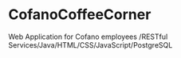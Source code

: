 # CofanoCoffeeCorner
Web Application for Cofano employees /RESTful Services/Java/HTML/CSS/JavaScript/PostgreSQL

